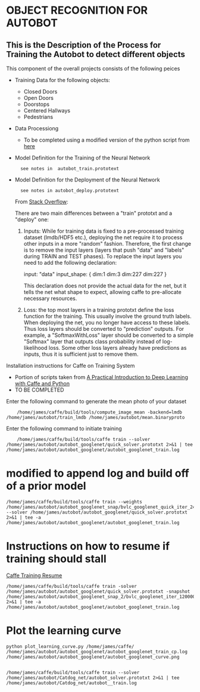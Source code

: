 OBJECT RECOGNITION FOR AUTOBOT
==============================

This is the Description of the Process for Training the Autobot to detect different objects
-------------------------------------------------------------------------------------------

This component of the overall projects consists of the following peices

- Training Data for the following objects:

    *   Closed Doors
    *   Open Doors
    *   Doorstops
    *   Centered Hallways
    *   Pedestrians

- Data Processiong
    * To be completed using a modified version of the python script from [here](http://adilmoujahid.com/posts/2016/06/introduction-deep-learning-python-caffe/)

- Model Definition for the Training of the Neural Network
    
        see notes in  autobot_train.prototext

- Model Definition for the Deployment of the Neural Network

        see notes in autobot_deploy.prototext

    From [Stack Overflow](http://stackoverflow.com/questions/33770190/how-to-create-caffe-deploy-from-train-prototxt):
    
    There are two main differences between a "train" prototxt and a "deploy" one:

    1. Inputs: While for training data is fixed to a pre-processed      training dataset (lmdb/HDF5 etc.), deploying the net require     it to process other inputs in a more "random" fashion.
        Therefore, the first change is to remove the input layers (layers that push "data" and "labels" during TRAIN and TEST phases). To replace the input layers you need to add the following declaration:

        input: "data"
        input_shape: { dim:1 dim:3 dim:227 dim:227 }
        
        This declaration does not provide the actual data for the net, but it tells the net what shape to expect, allowing caffe to pre-allocate necessary resources.

    2. Loss: the top most layers in a training prototxt define the      loss function for the training. This usually involve the         ground truth labels. When deploying the net, you no longer       have access to these labels. Thus loss layers should be          converted to "prediction" outputs. For example, a                "SoftmaxWithLoss" layer should be converted to a simple          "Softmax" layer that outputs class probability instead of        log-likelihood loss. Some other loss layers already have         predictions as inputs, thus it is sufficient just to remove      them.

Installation instructions for Caffe on Training System
- Portion of scripts taken from [A Practical Introduction to Deep Learning with Caffe and Python](http://adilmoujahid.com/posts/2016/06/introduction-deep-learning-python-caffe/)
- TO BE COMPLETED

Enter the following command to generate the mean photo of your dataset

        /home/james/caffe/build/tools/compute_image_mean -backend=lmdb /home/james/autobot/train_lmdb /home/james/autobot/mean.binaryproto

Enter the following command to initiate training

        /home/james/caffe/build/tools/caffe train --solver /home/james/autobot/autobot_googlenet/quick_solver.prototxt 2>&1 | tee /home/james/autobot/autobot_googlenet/autobot_googlenet_train.log        

# modified to append log and build off of a prior model
    /home/james/caffe/build/tools/caffe train --weights /home/james/autobot/autobot_googlenet_snap/bvlc_googlenet_quick_iter_2400000.caffemodel --solver /home/james/autobot/autobot_googlenet/quick_solver.prototxt 2>&1 | tee -a /home/james/autobot/autobot_googlenet/autobot_googlenet_train.log

# Instructions on how to resume if training should stall
[Caffe Training Resume](https://github.com/BVLC/caffe/wiki/Training-and-Resuming)

    /home/james/caffe/build/tools/caffe train -solver /home/james/autobot/autobot_googlenet/quick_solver.prototxt -snapshot /home/james/autobot/autobot_googlenet_snap_2/bvlc_googlenet_iter_120000.solverstate 2>&1 | tee -a /home/james/autobot/autobot_googlenet/autobot_googlenet_train.log

# Plot the learning curve
    python plot_learning_curve.py /home/james/caffe/ /home/james/autobot/autobot_googlenet/autobot_googlenet_train_cp.log /home/james/autobot/autobot_googlenet/autobot_googlenet_curve.png


    /home/james/caffe/build/tools/caffe train --solver /home/james/autobot/Catdog_net/autobot_solver.prototxt 2>&1 | tee /home/james/autobot/Catdog_net/autobot__train.log